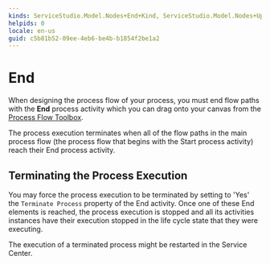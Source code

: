 ```yaml
---
kinds: ServiceStudio.Model.Nodes+End+Kind, ServiceStudio.Model.Nodes+UpdateScreen+Kind
helpids: 0
locale: en-us
guid: c5b81b52-09ee-4eb6-be4b-b1854f2be1a2
---
```


# End

When designing the process flow of your process, you must end flow paths with the **End** process activity which you can drag onto your canvas from the [Process Flow Toolbox](<../../../develop/processes/process-flow/process-flow-toolbox.md>).

<div class="info" markdown="1">

The process execution terminates when all of the flow paths in the main process flow (the process flow that begins with the Start process activity) reach their End process activity.

</div>

## Terminating the Process Execution

You may force the process execution to be terminated by setting to 'Yes' the `Terminate Process` property of the End activity. Once one of these End elements is reached, the process execution is stopped and all its activities instances have their execution stopped in the life cycle state that they were executing.

<div class="info" markdown="1">

The execution of a terminated process might be restarted in the Service Center.

</div>



